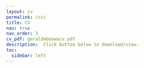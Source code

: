 ```yaml
---
layout: cv
permalink: /cv/
title: CV
nav: true
nav_order: 3
cv_pdf: geraldmboowacv.pdf
description:  Click button below to download/view.
toc:
  sidebar: left
---
```

